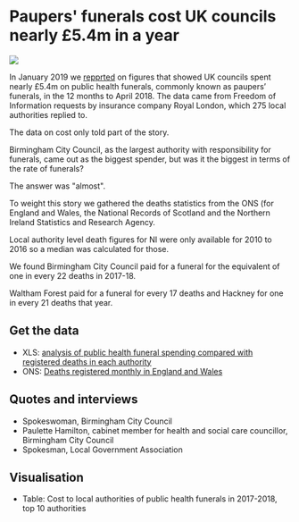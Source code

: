 # Paupers' funerals cost UK councils nearly £5.4m in a year

![](https://ichef.bbci.co.uk/news/624/cpsprodpb/323C/production/_105106821_publichealth.png)

In January 2019 we [repprted](https://www.bbc.co.uk/news/uk-england-46796036) on figures that showed UK councils spent nearly £5.4m on public health funerals, commonly known as paupers’ funerals, in the 12 months to April 2018. The data came from Freedom of Information requests by insurance company Royal London, which 275 local authorities replied to.

The data on cost only told part of the story.

Birmingham City Council, as the largest authority with responsibility for funerals, came out as the biggest spender, but was it the biggest in terms of the rate of funerals?

The answer was "almost".

To weight this story we gathered the deaths statistics from the ONS (for England and Wales, the National Records of Scotland and the Northern Ireland Statistics and Research Agency.

Local authority level death figures for NI were only available for 2010 to 2016 so a median was calculated for those.

We found Birmingham City Council paid for a funeral for the equivalent of one in every 22 deaths in 2017-18.

Waltham Forest paid for a funeral for every 17 deaths and Hackney for one in every 21 deaths that year.  

## Get the data 

* XLS: [analysis of public health funeral spending compared with registered deaths in each authority](https://github.com/BBC-Data-Unit/paupers-funerals/blob/master/funerals.xlsx) 
* ONS: [Deaths registered monthly in England and Wales](https://www.ons.gov.uk/peoplepopulationandcommunity/birthsdeathsandmarriages/deaths/datasets/monthlyfiguresondeathsregisteredbyareaofusualresidence)

## Quotes and interviews

* Spokeswoman, Birmingham City Council 
* Paulette Hamilton, cabinet member for health and social care councillor, Birmingham City Council 
* Spokesman, Local Government Association

## Visualisation

* Table: Cost to local authorities of public health funerals in 2017-2018, top 10 authorities

